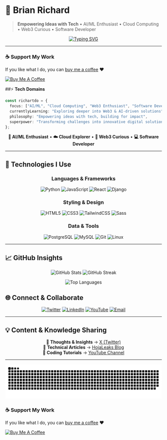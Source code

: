 # 🌟 Brian Richard

> **Empowering Ideas with Tech** • AI/ML Enthusiast • Cloud Computing • Web3 Curious • Software Developer


<div align="center">
  
 [![Typing SVG](https://readme-typing-svg.herokuapp.com?font=Fira+Code&pause=1000&color=2AF70B&background=D0FF5100&width=435&lines=Teaching+machines+to+think;Empowering+ideas+with+tech;Innovating+with+data+%26+AI;AI-driven+innovation;Powered+by+the+cloud;Tech+is+my+playground;Decentralized+future+builder)](https://git.io/typing-svg)
</div>

---
### ☕ Support My Work  

If you like what I do, you can [buy me a coffee](https://buymeacoffee.com/richartdo) ❤️  

[![Buy Me A Coffee](https://img.shields.io/badge/☕-Buy%20Me%20a%20Coffee-orange)](https://buymeacoffee.com/richartdo)

##⚡ **Tech Domains**
```typescript
const richartdo = {
  focus: ["AI/ML", "Cloud Computing", "Web3 Enthusiast", "Software Development"],
  currentlyLearning: "Exploring deeper into Web3 & AI-driven solutions",
  philosophy: "Empowering ideas with tech, building for impact",
  superpower: "Transforming challenges into innovative digital solutions"
};
```
<div align="center">
  
  **🤖 AI/ML Enthusiast** • **☁️ Cloud Explorer** • **🔗 Web3 Curious** • **💻 Software Developer**
  
</div>

---
## 🔧 **Technologies I Use**

<div align="center">

### **Languages & Frameworks**
![Python](https://img.shields.io/badge/Python-3776AB?style=for-the-badge&logo=python&logoColor=white)
![JavaScript](https://img.shields.io/badge/JavaScript-F7DF1E?style=for-the-badge&logo=javascript&logoColor=black)
![React](https://img.shields.io/badge/React-61DAFB?style=for-the-badge&logo=react&logoColor=black)
![Django](https://img.shields.io/badge/Django-092E20?style=for-the-badge&logo=django&logoColor=white)

### **Styling & Design**
![HTML5](https://img.shields.io/badge/HTML5-E34F26?style=for-the-badge&logo=html5&logoColor=white)
![CSS3](https://img.shields.io/badge/CSS3-1572B6?style=for-the-badge&logo=css3&logoColor=white)
![TailwindCSS](https://img.shields.io/badge/Tailwind_CSS-38B2AC?style=for-the-badge&logo=tailwind-css&logoColor=white)
![Sass](https://img.shields.io/badge/Sass-CC6699?style=for-the-badge&logo=sass&logoColor=white)

### **Data & Tools**
![PostgreSQL](https://img.shields.io/badge/PostgreSQL-316192?style=for-the-badge&logo=postgresql&logoColor=white)
![MySQL](https://img.shields.io/badge/MySQL-005C84?style=for-the-badge&logo=mysql&logoColor=white)
![Git](https://img.shields.io/badge/Git-F05032?style=for-the-badge&logo=git&logoColor=white)
![Linux](https://img.shields.io/badge/Linux-FCC624?style=for-the-badge&logo=linux&logoColor=black)

</div>

---
## 📈 **GitHub Insights**

<div align="center">
  
  <img src="https://github-readme-stats-sigma-five.vercel.app/api?username=richartdo&show_icons=true&theme=tokyonight&hide_border=true&title_color=00D9FF&icon_color=00D9FF&text_color=ffffff&bg_color=0D1117" alt="GitHub Stats" width="49%" />
  <img src="https://github-readme-streak-stats.herokuapp.com/?user=richartdo&theme=tokyonight&hide_border=true&stroke=00D9FF&ring=00D9FF&fire=00D9FF&currStreakLabel=00D9FF" alt="GitHub Streak" width="49%" />
  
</div>

<div align="center">
  
  ![Top Languages](https://github-readme-stats-sigma-five.vercel.app/api/top-langs/?username=richartdo&layout=compact&theme=tokyonight&hide_border=true&title_color=00D9FF&text_color=ffffff&bg_color=0D1117)
  
</div>

## 🌐 **Connect & Collaborate**

<div align="center">
  
  [![Twitter](https://img.shields.io/badge/Twitter-1DA1F2?style=for-the-badge&logo=twitter&logoColor=white)](https://x.com/MadeBy_Richard)
  [![LinkedIn](https://img.shields.io/badge/LinkedIn-0077B5?style=for-the-badge&logo=linkedin&logoColor=white)](https://www.linkedin.com/in/BrianRichard/)
  [![YouTube](https://img.shields.io/badge/YouTube-FF0000?style=for-the-badge&logo=youtube&logoColor=white)](https://www.youtube.com/@ibrahsofttv)
  [![Email](https://img.shields.io/badge/Email-D14836?style=for-the-badge&logo=gmail&logoColor=white)](mailto:brianarichard14@gmail.com)
  
</div>

---
## 💡 **Content & Knowledge Sharing**

<div align="center">
  
  📝 **Thoughts & Insights** → [X (Twitter)](https://x.com/MadeBy_Richard)  
  📖 **Technical Articles** → [HojaLeaks Blog](https://my-first-blog-lo06.onrender.com/)  
  🎥 **Coding Tutorials** → [YouTube Channel](https://www.youtube.com/@ibrahsofttv)
  
</div>

---


<div align="center">
  <img src="https://raw.githubusercontent.com/platane/snk/output/github-contribution-grid-snake-dark.svg" alt="Snake eating my contributions" />
</div>

### ☕ Support My Work  

If you like what I do, you can [buy me a coffee](https://buymeacoffee.com/richartdo) ❤️  

[![Buy Me A Coffee](https://img.shields.io/badge/☕-Buy%20Me%20a%20Coffee-orange)](https://buymeacoffee.com/richartdo)

